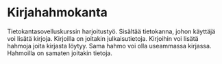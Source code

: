 # Kirjahahmokanta

Tietokantasovelluskurssin harjoitustyö. Sisältää tietokanna, johon käyttäjä voi lisätä kirjoja. Kirjoilla on joitakin julkaisutietoja. Kirjoihin voi lisätä hahmoja joita kirjasta löytyy. Sama hahmo voi olla useammassa kirjassa. Hahmoilla on samaten joitakin tietoja.